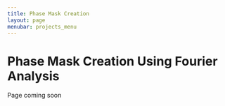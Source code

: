 ```yaml
---
title: Phase Mask Creation
layout: page
menubar: projects_menu
---
```


# Phase Mask Creation Using Fourier Analysis

Page coming soon